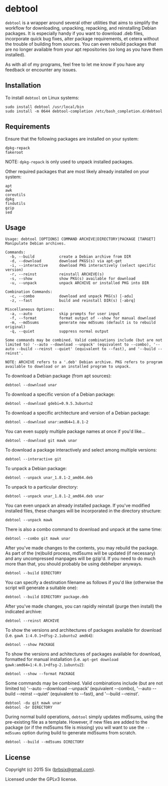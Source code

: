 # debtool

`debtool` is a wrapper around several other utilities that aims to simplify the workflow for downloading, unpacking, repacking, and reinstalling Debian packages. It is especially handy if you want to download .deb files, incorporate quick bug fixes, alter package requirements, et cetera without the trouble of building from sources. You can even rebuild packages that are no longer available from your apt repositories (so long as you have them installed).

As with all of my programs, feel free to let me know if you have any feedback or encounter any issues.

Installation
------------

To install `debtool` on Linux systems:

    sudo install debtool /usr/local/bin
    sudo install -m 0644 debtool-completion /etc/bash_completion.d/debtool

Requirements
------------

Ensure that the following packages are installed on your system:

    dpkg-repack
    fakeroot

NOTE: `dpkg-repack` is only used to unpack installed packages.

Other required packages that are most likely already installed on your system:

    apt
    awk
    coreutils
    dpkg
    findutils
    gzip
    sed

Usage
-----

    Usage: debtool [OPTIONS] COMMAND ARCHIVE|DIRECTORY|PACKAGE [TARGET]
    Manipulate Debian archives.

    Commands:
      -b, --build           create a Debian archive from DIR
      -d, --download        download PKGS(s) via apt-get
      -i, --interactive     download PKG interactively (select specific version)
      -r, --reinst          reinstall ARCHIVE(s)
      -s, --show            show PKG(s) available for download
      -u, --unpack          unpack ARCHIVE or installed PKG into DIR

    Combination Commands:
      -c, --combo           download and unpack PKG(s) [-adu]
      -z, --fast            build and reinstall DIR(s) [-abrq]

    Miscellaneous Options:
      -a, --auto            skip prompts for user input
      -f, --format          format output of --show for manual download
      -m, --md5sums         generate new md5sums (default is to rebuild original)
      -q, --quiet           suppress normal output

    Some commands may be combined. Valid combinations include (but are not limited to) '--auto --download --unpack' (equivalent to --combo), '--auto --build --reinst --quiet' (equivalent to --fast), and '--build --reinst'.

    NOTE: ARCHIVE refers to a '.deb' Debian archive. PKG refers to program available to download or an installed program to unpack.

To download a Debian package (from apt sources):

    debtool --download unar

To download a specific version of a Debian package:

    debtool --download gdebi=0.9.5.3ubuntu2

To download a specific architecture and version of a Debian package:

    debtool --download unar:amd64=1.8.1-2

You can even supply multiple package names at once if you'd like...

    debtool --download git mawk unar

To download a package interactively and select among multiple versions:

    debtool --interactive git

To unpack a Debian package:

    debtool --unpack unar_1.8.1-2_amd64.deb

To unpack to a particular directory:

    debtool --unpack unar_1.8.1-2_amd64.deb unar

You can even unpack an already installed package. If you've modified installed files, these changes will be incorporated in the directory structure:

    debtool --unpack mawk

There is also a combo command to download and unpack at the same time:

    debtool --combo git mawk unar

After you've made changes to the contents, you may rebuild the package. As part of the (re)build process, md5sums will be updated (if necessary) and any uncompressed manpages will be gzip'd. If you need to do much more than that, you should probably be using debhelper anyways.

    debtool --build DIRECTORY

You can specify a destination filename as follows if you'd like (otherwise the script will generate a suitable one):

    debtool --build DIRECTORY package.deb

After you've made changes, you can rapidly reinstall (purge then install) the indicated archive:

    debtool --reinst ARCHIVE

To show the versions and architectures of packages available for download (i.e. `gawk 1:4.0.1+dfsg-2.1ubuntu2 amd64`):

    debtool --show PACKAGE

To show the versions and achitectures of packages available for download, formatted for manual installation (i.e. `apt-get download gawk:amd64=1:4.0.1+dfsg-2.1ubuntu2`):

    debtool --show --format PACKAGE

Some commands may be combined. Valid combinations include (but are not limited to) '--auto --download --unpack' (equivalent --combo), '--auto --build --reinst --quiet' (equivalent to --fast), and '--build --reinst'.

    debtool -du git mawk unar
    debtool -br DIRECTORY

During normal build operations, `debtool` simply updates md5sums, using the pre-existing file as a template. However, if new files are added to the package (or if the md5sums file is missing) you will want to use the `--md5sums` option during build to generate md5sums from scratch.

    debtool --build --md5sums DIRECTORY

License
-------

Copyright (c) 2015 Six (brbsix@gmail.com).

Licensed under the GPLv3 license.
